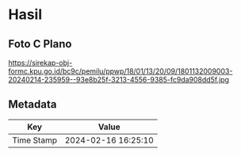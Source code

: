 # Hasil

## Foto C Plano

https://sirekap-obj-formc.kpu.go.id/bc9c/pemilu/ppwp/18/01/13/20/09/1801132009003-20240214-235959--93e8b25f-3213-4556-9385-fc9da908dd5f.jpg


## Metadata

| Key        | Value               |
| ---------- | ------------------- |
| Time Stamp | 2024-02-16 16:25:10 |



